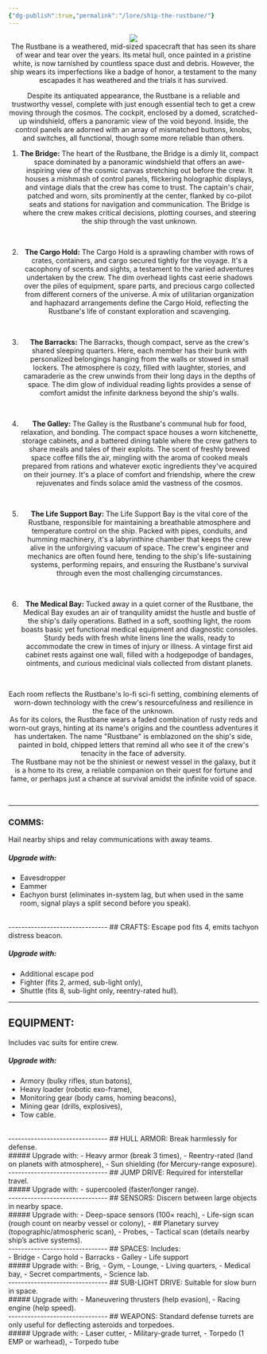 ```yaml
---
{"dg-publish":true,"permalink":"/lore/ship-the-rustbane/"}
---
```


<div align=center>

![](https://i.imgur.com/LVxrxcb.png)
<br>
The Rustbane is a weathered, mid-sized spacecraft that has seen its share of wear and tear over the years. Its metal hull, once painted in a pristine white, is now tarnished by countless space dust and debris. However, the ship wears its imperfections like a badge of honor, a testament to the many escapades it has weathered and the trials it has survived.
<br>

Despite its antiquated appearance, the Rustbane is a reliable and trustworthy vessel, complete with just enough essential tech to get a crew moving through the cosmos. The cockpit, enclosed by a domed, scratched-up windshield, offers a panoramic view of the void beyond. Inside, the control panels are adorned with an array of mismatched buttons, knobs, and switches, all functional, though some more reliable than others.
<br>

1. **The Bridge:** The heart of the Rustbane, the Bridge is a dimly lit, compact space dominated by a panoramic windshield that offers an awe-inspiring view of the cosmic canvas stretching out before the crew. It houses a mishmash of control panels, flickering holographic displays, and vintage dials that the crew has come to trust. The captain's chair, patched and worn, sits prominently at the center, flanked by co-pilot seats and stations for navigation and communication. The Bridge is where the crew makes critical decisions, plotting courses, and steering the ship through the vast unknown.
<br>

2. **The Cargo Hold:** The Cargo Hold is a sprawling chamber with rows of crates, containers, and cargo secured tightly for the voyage. It's a cacophony of scents and sights, a testament to the varied adventures undertaken by the crew. The dim overhead lights cast eerie shadows over the piles of equipment, spare parts, and precious cargo collected from different corners of the universe. A mix of utilitarian organization and haphazard arrangements define the Cargo Hold, reflecting the Rustbane's life of constant exploration and scavenging.
<br>

3. **The Barracks:** The Barracks, though compact, serve as the crew's shared sleeping quarters. Here, each member has their bunk with personalized belongings hanging from the walls or stowed in small lockers. The atmosphere is cozy, filled with laughter, stories, and camaraderie as the crew unwinds from their long days in the depths of space. The dim glow of individual reading lights provides a sense of comfort amidst the infinite darkness beyond the ship's walls.
<br>

4. **The Galley:** The Galley is the Rustbane's communal hub for food, relaxation, and bonding. The compact space houses a worn kitchenette, storage cabinets, and a battered dining table where the crew gathers to share meals and tales of their exploits. The scent of freshly brewed space coffee fills the air, mingling with the aroma of cooked meals prepared from rations and whatever exotic ingredients they've acquired on their journey. It's a place of comfort and friendship, where the crew rejuvenates and finds solace amid the vastness of the cosmos.
<br>

5. **The Life Support Bay:** The Life Support Bay is the vital core of the Rustbane, responsible for maintaining a breathable atmosphere and temperature control on the ship. Packed with pipes, conduits, and humming machinery, it's a labyrinthine chamber that keeps the crew alive in the unforgiving vacuum of space. The crew's engineer and mechanics are often found here, tending to the ship's life-sustaining systems, performing repairs, and ensuring the Rustbane's survival through even the most challenging circumstances.
<br>

6. **The Medical Bay:** Tucked away in a quiet corner of the Rustbane, the Medical Bay exudes an air of tranquility amidst the hustle and bustle of the ship's daily operations. Bathed in a soft, soothing light, the room boasts basic yet functional medical equipment and diagnostic consoles. Sturdy beds with fresh white linens line the walls, ready to accommodate the crew in times of injury or illness. A vintage first aid cabinet rests against one wall, filled with a hodgepodge of bandages, ointments, and curious medicinal vials collected from distant planets. 
<br>

Each room reflects the Rustbane's lo-fi sci-fi setting, combining elements of worn-down technology with the crew's resourcefulness and resilience in the face of the unknown.
<br>
As for its colors, the Rustbane wears a faded combination of rusty reds and worn-out grays, hinting at its name's origins and the countless adventures it has undertaken. The name "Rustbane" is emblazoned on the ship's side, painted in bold, chipped letters that remind all who see it of the crew's tenacity in the face of adversity.
<br>
The Rustbane may not be the shiniest or newest vessel in the galaxy, but it is a home to its crew, a reliable companion on their quest for fortune and fame, or perhaps just a chance at survival amidst the infinite void of space.
</div>
<br>

-----------------------------------
### COMMS: 
Hail nearby ships and relay communications with away teams. 
<br>
##### Upgrade with:
- Eavesdropper
- Eammer
- Eachyon burst (eliminates in-system lag, but when used in the same room, signal plays a split  second before you speak).
<br>
-------------------------------
## CRAFTS: 
Escape pod fits 4, emits tachyon distress beacon. 

##### Upgrade with:
- Additional escape pod
- Fighter (fits 2, armed, sub-light only), 
- Shuttle (fits 8, sub-light only, reentry-rated hull).
-------------------------------
## EQUIPMENT: 
Includes vac suits for entire crew. 
<br>
##### Upgrade with:
- Armory (bulky rifles, stun batons), 
- Heavy loader (robotic exo-frame), 
- Monitoring gear (body cams, homing beacons), 
- Mining gear (drills, explosives), 
- Tow cable.
<br>
-------------------------------
## HULL ARMOR: 
Break harmlessly for defense. 
<br>
##### Upgrade with:
- Heavy armor (break 3 times), 
- Reentry-rated (land on planets with atmosphere), 
- Sun shielding (for Mercury-range exposure).
<br>
-------------------------------
## JUMP DRIVE: 
Required for interstellar travel. 
<br>
##### Upgrade with:
- supercooled (faster/longer range).
<br>
-------------------------------
## SENSORS: 
Discern between large objects in nearby space. 
<br>
##### Upgrade with: 
- Deep-space sensors (100× reach), 
- Life-sign scan (rough count on nearby vessel or colony), 
- ## Planetary survey (topographic/atmospheric scan), 
- Probes, 
- Tactical scan (details nearby ship’s active systems).
<br>
-------------------------------
## SPACES: 
Includes:
<br>
- Bridge
- Cargo hold
- Barracks
- Galley
- Life support
<br>
##### Upgrade with:
- Brig, 
- Gym, 
- Lounge, 
- Living quarters, 
- Medical bay, 
- Secret compartments, 
- Science lab.
<br>
-------------------------------
## SUB-LIGHT DRIVE: 
Suitable for slow burn in space. 
<br>
##### Upgrade with:
- Maneuvering thrusters (help evasion),
- Racing engine (help speed).
<br>
-------------------------------
## WEAPONS: 
Standard defense turrets are only useful for deflecting asteroids and torpedoes. 
<br>
##### Upgrade with:
- Laser cutter, 
- Military-grade turret, 
- Torpedo (1 EMP or warhead), 
- Torpedo tube
<br>